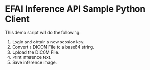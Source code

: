 # EFAI Inference API Sample Python Client

This demo script will do the following:
1. Login and obtain a new session key.
2. Convert a DICOM File to a base64 string.
3. Upload the DICOM File.
4. Print inference text.
5. Save inference image.